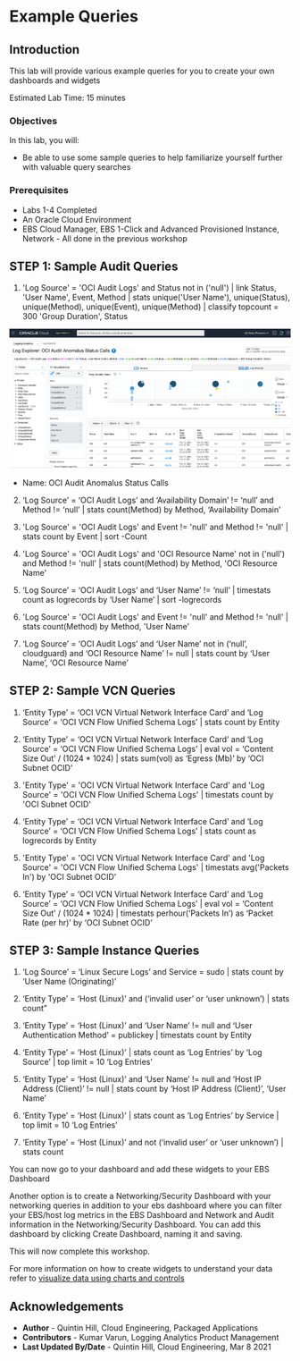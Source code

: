 # Example Queries

## Introduction

This lab will provide various example queries for you to create your own dashboards and widgets

Estimated Lab Time: 15 minutes

### Objectives

In this lab, you will:
* Be able to use some sample queries to help familiarize yourself further with valuable query searches

### Prerequisites

* Labs 1-4 Completed
* An Oracle Cloud Environment
* EBS Cloud Manager, EBS 1-Click and Advanced Provisioned Instance, Network - All done in the previous workshop

## **STEP 1:** Sample Audit Queries

1. 'Log Source' = 'OCI Audit Logs' and Status not in ('null') | link Status, 'User Name', Event, Method | stats unique('User Name'), unique(Status), unique(Method), unique(Event), unique(Method) | classify topcount = 300 'Group Duration', Status

  ![](./images/ocianomalus.png " ")

  - Name: OCI Audit Anomalus Status Calls

2. ‘Log Source’ = ‘OCI Audit Logs’ and ‘Availability Domain’ != ‘null’ and Method != ‘null’ | stats count(Method) by Method, ‘Availability Domain’

3. 'Log Source' = 'OCI Audit Logs' and Event != 'null' and Method != 'null' | stats count by Event | sort -Count

4. 'Log Source' = 'OCI Audit Logs' and 'OCI Resource Name' not in ('null') and Method != 'null' | stats count(Method) by Method, 'OCI Resource Name'

5. ‘Log Source’ = ‘OCI Audit Logs’ and ‘User Name’ != ‘null’ | timestats count as logrecords by ‘User Name’ | sort -logrecords

6. 'Log Source' = 'OCI Audit Logs' and Event != 'null' and Method != 'null' | stats count(Method) by Method, 'User Name'

7. ‘Log Source’ = ‘OCI Audit Logs’ and ‘User Name’ not in (‘null’, cloudguard) and ‘OCI Resource Name’ != null | stats count by ‘User Name’, ‘OCI Resource Name’

## **STEP 2:** Sample VCN Queries

1. ‘Entity Type’ = ‘OCI VCN Virtual Network Interface Card’ and ‘Log Source’ = ‘OCI VCN Flow Unified Schema Logs’ | stats count by Entity

2. ‘Entity Type’ = ‘OCI VCN Virtual Network Interface Card’ and ‘Log Source’ = ‘OCI VCN Flow Unified Schema Logs’ | eval vol = ‘Content Size Out’ / (1024 * 1024) | stats sum(vol) as ‘Egress (Mb)’ by ‘OCI Subnet OCID’

3. 'Entity Type' = 'OCI VCN Virtual Network Interface Card' and 'Log Source' = 'OCI VCN Flow Unified Schema Logs' | timestats count by 'OCI Subnet OCID'

4. ‘Entity Type’ = ‘OCI VCN Virtual Network Interface Card’ and ‘Log Source’ = ‘OCI VCN Flow Unified Schema Logs’ | stats count as logrecords by Entity

5. 'Entity Type' = 'OCI VCN Virtual Network Interface Card' and 'Log Source' = 'OCI VCN Flow Unified Schema Logs' | timestats avg('Packets In') by 'OCI Subnet OCID'

6. ‘Entity Type’ = ‘OCI VCN Virtual Network Interface Card’ and ‘Log Source’ = ‘OCI VCN Flow Unified Schema Logs’ | eval vol = ‘Content Size Out’ / (1024 * 1024) | timestats perhour(‘Packets In’) as ‘Packet Rate (per hr)’ by ‘OCI Subnet OCID’

## **STEP 3:** Sample Instance Queries

1. ‘Log Source’ = ‘Linux Secure Logs’ and Service = sudo | stats count by ‘User Name (Originating)’

2. ‘Entity Type’ = ‘Host (Linux)’ and (‘invalid user’ or ‘user unknown’) | stats count”

3. ‘Entity Type’ = ‘Host (Linux)’ and ‘User Name’ != null and ‘User Authentication Method’ = publickey | timestats count by Entity

4. ‘Entity Type’ = ‘Host (Linux)’ | stats count as ‘Log Entries’ by ‘Log Source’ | top limit = 10 ‘Log Entries’

5. ‘Entity Type’ = ‘Host (Linux)’ and ‘User Name’ != null and ‘Host IP Address (Client)’ != null | stats count by ‘Host IP Address (Client)’, ‘User Name’

6. ‘Entity Type’ = ‘Host (Linux)’ | stats count as ‘Log Entries’ by Service | top limit = 10 ‘Log Entries’

7. ‘Entity Type’ = ‘Host (Linux)’ and not (‘invalid user’ or ‘user unknown’) | stats count

  You can now go to your dashboard and add these widgets to your EBS Dashboard

  Another option is to create a Networking/Security Dashboard with your networking queries in addition to your ebs dashboard where you can filter your EBS/host log metrics in the EBS Dashboard and Network and Audit information in the Networking/Security Dashboard. You can add this dashboard by clicking Create Dashboard, naming it and saving.

This will now complete this workshop.

For more information on how to create widgets to understand your data refer to [visualize data using charts and controls](https://docs.oracle.com/en-us/iaas/logging-analytics/doc/visualize-data-using-charts-and-controls.html#GUID-93988D5B-9717-4F63-8362-16B08BC3E020)

## Acknowledgements
* **Author** - Quintin Hill, Cloud Engineering, Packaged Applications
* **Contributors** -  Kumar Varun, Logging Analytics Product Management
* **Last Updated By/Date** - Quintin Hill, Cloud Engineering, Mar 8 2021


